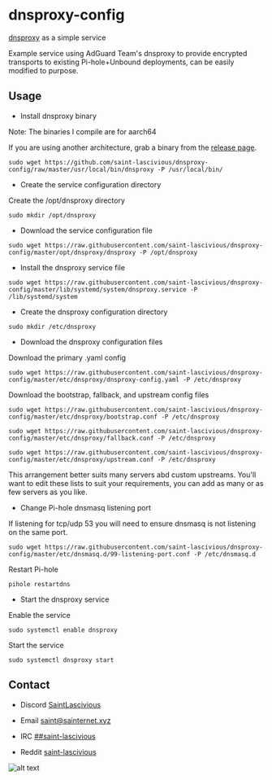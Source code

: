 # dnsproxy-config

[dnsproxy](https://github.com/AdguardTeam/dnsproxy) as a simple service

Example service using AdGuard Team's dnsproxy to provide encrypted transports to existing Pi-hole+Unbound deployments, can be easily modified to purpose.

## Usage
* Install dnsproxy binary

Note: The binaries I compile are for aarch64

If you are using another architecture, grab a binary from the [release page](github.com/AdguardTeam/dnsproxy/releases).
```
sudo wget https://github.com/saint-lascivious/dnsproxy-config/raw/master/usr/local/bin/dnsproxy -P /usr/local/bin/
```

* Create the service configuration directory

Create the /opt/dnsproxy directory
```
sudo mkdir /opt/dnsproxy
```

* Download the service configuration file
```
sudo wget https://raw.githubusercontent.com/saint-lascivious/dnsproxy-config/master/opt/dnsproxy/dnsproxy -P /opt/dnsproxy
```

* Install the dnsproxy service file
```
sudo wget https://raw.githubusercontent.com/saint-lascivious/dnsproxy-config/master/lib/systemd/system/dnsproxy.service -P /lib/systemd/system
```

* Create the dnsproxy configuration directory
```
sudo mkdir /etc/dnsproxy
```

* Download the dnsproxy configuration files

Download the primary .yaml config
```
sudo wget https://raw.githubusercontent.com/saint-lascivious/dnsproxy-config/master/etc/dnsproxy/dnsproxy-config.yaml -P /etc/dnsproxy
```

Download the bootstrap, fallback, and upstream config files
```
sudo wget https://raw.githubusercontent.com/saint-lascivious/dnsproxy-config/master/etc/dnsproxy/bootstrap.conf -P /etc/dnsproxy
```
```
sudo wget https://raw.githubusercontent.com/saint-lascivious/dnsproxy-config/master/etc/dnsproxy/fallback.conf -P /etc/dnsproxy
```
```
sudo wget https://raw.githubusercontent.com/saint-lascivious/dnsproxy-config/master/etc/dnsproxy/upstream.conf -P /etc/dnsproxy
```

This arrangement better suits many servers abd custom upstreams. You'll want to edit these lists to suit your requirements, you can add as many or as few servers as you like.

* Change Pi-hole dnsmasq listening port

If listening for tcp/udp 53 you will need to ensure dnsmasq is not listening on the same port.
```
sudo wget https://raw.githubusercontent.com/saint-lascivious/dnsproxy-config/master/etc/dnsmasq.d/99-listening-port.conf -P /etc/dnsmasq.d
```

Restart Pi-hole
```
pihole restartdns
```

* Start the dnsproxy service

Enable the service
```
sudo systemctl enable dnsproxy
```

Start the service
```
sudo systemctl dnsproxy start
```

## Contact
* Discord
[SaintLascivious](https://discord.gg/NC7taVyn)

* Email
saint@sainternet.xyz

* IRC
[##saint-lascivious](https://webchat.freenode.net/##saint-lascivious)

* Reddit
[saint-lascivious](https://www.reddit.com/user/saint-lascivious)

![alt text][logo]

[logo]:https://vignette.wikia.nocookie.net/pokemon/images/7/76/265Wurmple.png "Using the spikes on its rear end, Wurmple peels the bark off trees and feeds on the sap that oozes out. This Pokémon's feet are tipped with suction pads that allow it to cling to glass without slipping."
